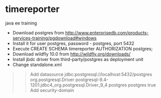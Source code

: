 # timereporter
java ee training

* Download postgres from http://www.enterprisedb.com/products-services-training/pgdownload#windows
* Install it for user postgres, password - postgres, port 5432
* Execute CREATE SCHEMA timereporter AUTHORIZATION postgres;
* Download wildfly 10.0 from http://wildfly.org/downloads/
* Install jbdc driver from third-party/postgres as deployment unit
* Change standalone.xml
>>Add datasource
                <datasource jta="true" jndi-name="java:/datasources/PostgreSQL" pool-name="PostgresDS" enabled="true" use-ccm="true">
                    <connection-url>jdbc:postgresql://localhost:5432/postgres</connection-url>
                    <driver-class>org.postgresql.Driver</driver-class>
                    <driver>postgresql-9.4-1201.jdbc4_org.postgresql.Driver_9_4</driver>
                    <security>
                        <user-name>postgres</user-name>
                        <password>postgres</password>
                    </security>
                    <validation>
                        <valid-connection-checker class-name="org.jboss.jca.adapters.jdbc.extensions.postgres.PostgreSQLValidConnectionChecker"/>
                        <background-validation>true</background-validation>
                        <exception-sorter class-name="org.jboss.jca.adapters.jdbc.extensions.postgres.PostgreSQLExceptionSorter"/>
                    </validation>
                </datasource>
>>Add security-domain
                <security-domain name="jdbcRealm">
                    <authentication>
                        <login-module code="Database" flag="required">
                            <module-option name="dsJndiName" value="java:/datasources/PostgreSQL"/>
                            <module-option name="principalsQuery" value="select password from timereporter.employee where login = ?"/>
                            <module-option name="rolesQuery" value="select er.rolename, 'Roles' from timereporter.employee_role_map erp join timereporter.employee e on e.login = erp.employee_login join timereporter.employeerole er on erp.role = er.rolename where e.login = ?"/>
                            <module-option name="hashAlgorithm" value="SHA-256"/>
                            <module-option name="hashEncoding" value="base64"/>
                            <module-option name="unauthenticatedIdentity" value="anonymous"/>
                        </login-module>
                    </authentication>
                </security-domain>

